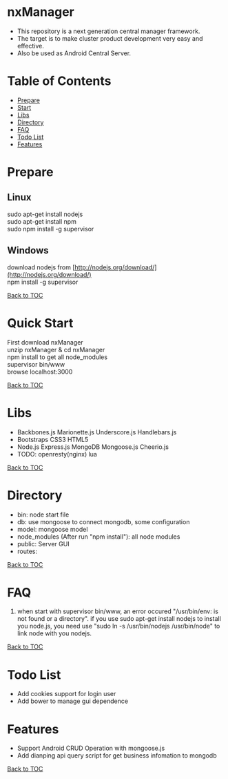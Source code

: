 nxManager
=========

* This repository is a next generation central manager framework.
* The target is to make cluster product development very easy and effective.
* Also be used as Android Central Server.

Table of Contents
=================

* [Prepare](#prepare)
* [Start](#start)
* [Libs](#libs)
* [Directory](#directory)
* [FAQ](#faq)
* [Todo List](#todo-list)
* [Features](#features)

Prepare
=======

Linux
-----

sudo apt-get install nodejs  
sudo apt-get install npm  
sudo npm install -g supervisor  

Windows
-------

download nodejs from [http://nodejs.org/download/](http://nodejs.org/download/)  
npm install -g supervisor  

[Back to TOC](#table-of-contents)

Quick Start
=====

First download nxManager  
unzip nxManager & cd nxManager  
npm install to get all node_modules  
supervisor bin/www  
browse localhost:3000  

[Back to TOC](#table-of-contents)

Libs
====

* Backbones.js Marionette.js Underscore.js Handlebars.js
* Bootstraps CSS3 HTML5
* Node.js Express.js MongoDB Mongoose.js Cheerio.js
* TODO: openresty(nginx) lua

[Back to TOC](#table-of-contents)

Directory
=========

* bin: node start file
* db: use mongoose to connect mongodb, some configuration
* model: mongoose model
* node_modules (After run "npm install"): all node modules
* public: Server GUI
* routes: 

[Back to TOC](#table-of-contents)

FAQ
===

1. when start with supervisor bin/www, an error occured "/usr/bin/env: is not found or a directory".
   if you use sudo apt-get install nodejs to install you node.js, you need use "sudo ln -s /usr/bin/nodejs /usr/bin/node" to link node with you nodejs.

[Back to TOC](#table-of-contents)

Todo List
=========

* Add cookies support for login user
* Add bower to manage gui dependence

Features
========

* Support Android CRUD Operation with mongoose.js
* Add dianping api query script for get business infomation to mongodb

[Back to TOC](#table-of-contents)